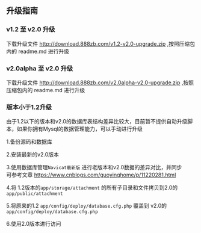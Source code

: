 ## 升级指南



### v1.2 至 v2.0 升级
下载升级文件 http://download.888zb.com/v1.2-v2.0-upgrade.zip ,按照压缩包内的 readme.md 进行升级

### v2.0alpha  至 v2.0 升级
下载升级文件 http://download.888zb.com/v2.0alpha-v2.0-upgrade.zip ,按照压缩包内的 readme.md 进行升级


### 版本小于1.2升级  
由于1.2以下的版本和v2.0的数据库表结构差异比较大，目前暂不提供自动升级脚本，如果你拥有Mysql的数据管理能力，可以手动进行升级  

1.备份源码和数据库  

2.安装最新的v2.0版本  

3.使用数据库管理`Navicat最新版` 进行老版本和v2.0数据的差异对比，并同步   
  可参考文章 https://www.cnblogs.com/guoyinghome/p/11220281.html   
  
4.将 1.2版本的`app/storage/attachment` 的所有子目录和文件拷贝到2.0的 `app/public/attachment` 

5.将原来的1.2 `app/config/deploy/database.cfg.php` 覆盖到 v2.0的 `app/config/deploy/database.cfg.php` 

6.使用2.0版本进行访问  




   
